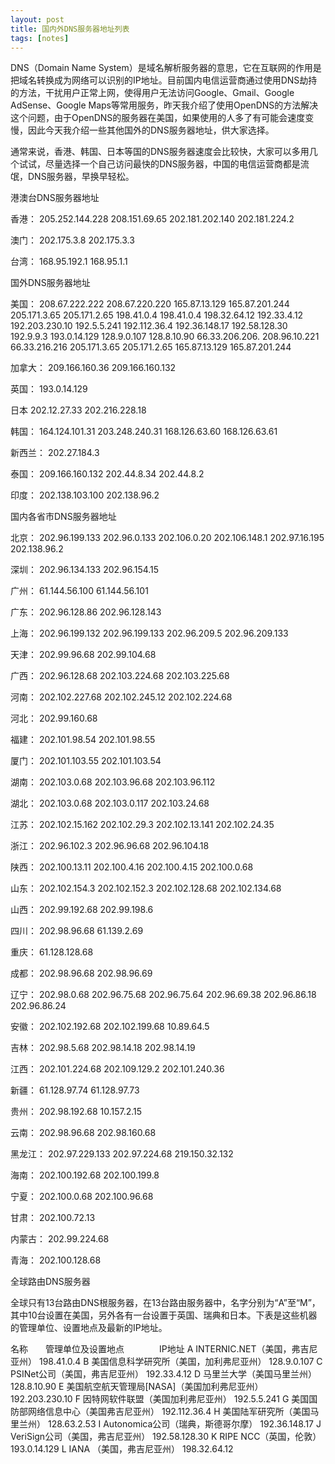 ```yaml
---
layout: post
title: 国内外DNS服务器地址列表
tags: [notes]
---
```


DNS（Domain Name System）是域名解析服务器的意思，它在互联网的作用是把域名转换成为网络可以识别的IP地址。目前国内电信运营商通过使用DNS劫持的方法，干扰用户正常上网，使得用户无法访问Google、Gmail、Google AdSense、Google Maps等常用服务，昨天我介绍了使用OpenDNS的方法解决这个问题，由于OpenDNS的服务器在美国，如果使用的人多了有可能会速度变慢，因此今天我介绍一些其他国外的DNS服务器地址，供大家选择。

通常来说，香港、韩国、日本等国的DNS服务器速度会比较快，大家可以多用几个试试，尽量选择一个自己访问最快的DNS服务器，中国的电信运营商都是流氓，DNS服务器，早换早轻松。

港澳台DNS服务器地址

香港： 205.252.144.228 208.151.69.65 202.181.202.140 202.181.224.2

澳门： 202.175.3.8 202.175.3.3

台湾： 168.95.192.1 168.95.1.1

国外DNS服务器地址

美国： 208.67.222.222 208.67.220.220 165.87.13.129 165.87.201.244 205.171.3.65 205.171.2.65 198.41.0.4 198.41.0.4 198.32.64.12 192.33.4.12 192.203.230.10 192.5.5.241 192.112.36.4 192.36.148.17 192.58.128.30 192.9.9.3 193.0.14.129 128.9.0.107 128.8.10.90 66.33.206.206. 208.96.10.221 66.33.216.216 205.171.3.65 205.171.2.65 165.87.13.129 165.87.201.244

加拿大： 209.166.160.36 209.166.160.132

英国： 193.0.14.129

日本 202.12.27.33 202.216.228.18

韩国： 164.124.101.31 203.248.240.31 168.126.63.60 168.126.63.61

新西兰： 202.27.184.3

泰国： 209.166.160.132 202.44.8.34 202.44.8.2

印度： 202.138.103.100 202.138.96.2

国内各省市DNS服务器地址

北京： 202.96.199.133 202.96.0.133 202.106.0.20 202.106.148.1 202.97.16.195 202.138.96.2

深圳： 202.96.134.133 202.96.154.15

广州： 61.144.56.100 61.144.56.101

广东： 202.96.128.86 202.96.128.143

上海： 202.96.199.132 202.96.199.133 202.96.209.5 202.96.209.133

天津： 202.99.96.68 202.99.104.68

广西： 202.96.128.68 202.103.224.68 202.103.225.68

河南： 202.102.227.68 202.102.245.12 202.102.224.68

河北： 202.99.160.68

福建： 202.101.98.54 202.101.98.55

厦门： 202.101.103.55 202.101.103.54

湖南： 202.103.0.68 202.103.96.68 202.103.96.112

湖北： 202.103.0.68 202.103.0.117 202.103.24.68

江苏： 202.102.15.162 202.102.29.3 202.102.13.141 202.102.24.35

浙江： 202.96.102.3 202.96.96.68 202.96.104.18

陕西： 202.100.13.11 202.100.4.16 202.100.4.15 202.100.0.68

山东： 202.102.154.3 202.102.152.3 202.102.128.68 202.102.134.68

山西： 202.99.192.68 202.99.198.6

四川： 202.98.96.68 61.139.2.69

重庆： 61.128.128.68

成都： 202.98.96.68 202.98.96.69

辽宁： 202.98.0.68 202.96.75.68 202.96.75.64 202.96.69.38 202.96.86.18 202.96.86.24

安徽： 202.102.192.68 202.102.199.68 10.89.64.5

吉林： 202.98.5.68 202.98.14.18 202.98.14.19

江西： 202.101.224.68 202.109.129.2 202.101.240.36

新疆： 61.128.97.74 61.128.97.73

贵州： 202.98.192.68 10.157.2.15

云南： 202.98.96.68 202.98.160.68

黑龙江： 202.97.229.133 202.97.224.68 219.150.32.132

海南： 202.100.192.68 202.100.199.8

宁夏： 202.100.0.68 202.100.96.68

甘肃： 202.100.72.13

内蒙古： 202.99.224.68

青海： 202.100.128.68

全球路由DNS服务器

全球只有13台路由DNS根服务器，在13台路由服务器中，名字分别为“A”至“M”，其中10台设置在美国，另外各有一台设置于英国、瑞典和日本。下表是这些机器的管理单位、设置地点及最新的IP地址。

名称　　管理单位及设置地点　　　　IP地址 A INTERNIC.NET（美国，弗吉尼亚州） 198.41.0.4 B 美国信息科学研究所（美国，加利弗尼亚州） 128.9.0.107 C PSINet公司（美国，弗吉尼亚州） 192.33.4.12 D 马里兰大学（美国马里兰州） 128.8.10.90 E 美国航空航天管理局[NASA]（美国加利弗尼亚州） 192.203.230.10 F 因特网软件联盟（美国加利弗尼亚州） 192.5.5.241 G 美国国防部网络信息中心（美国弗吉尼亚州） 192.112.36.4 H 美国陆军研究所（美国马里兰州） 128.63.2.53 I Autonomica公司（瑞典，斯德哥尔摩） 192.36.148.17 J VeriSign公司（美国，弗吉尼亚州） 192.58.128.30 K RIPE NCC（英国，伦敦） 193.0.14.129 L IANA （美国，弗吉尼亚州） 198.32.64.12